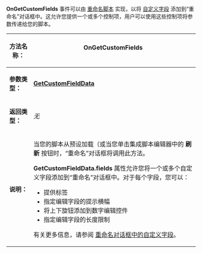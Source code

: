 **OnGetCustomFields** 事件可以由 [重命名脚本](/Manual/scripting/rename_scripts/README.zh.md) 实现，以将 [自定义字段](/Manual/scripting/rename_scripts/custom_fields_in_the_rename_dialog.zh.md) 添加到“重命名”对话框中。这允许您提供一个或多个控制项，用户可以使用这些控制项将参数传递给您的脚本。

<table>
<thead><tr><th>

**方法名称：**</th><th>
OnGetCustomFields
</th></tr></thead><tbody><tr><td>

**参数类型：**</td><td>

**[GetCustomFieldData](../scripting_objects/getcustomfielddata.zh.md)**
</td></tr><tr><td>

**返回类型：**</td><td>

*无*
</td></tr><tr><td>

**说明：**</td><td>

当您的脚本从预设加载（或当您单击集成脚本编辑器中的 **刷新** 按钮时，“重命名”对话框将调用此方法。

**GetCustomFieldData.fields** 属性允许您将一个或多个自定义字段添加到“重命名”对话框中。对于每个字段，您可以：

- 提供标签
- 指定编辑字段的提示横幅
- 将上下旋钮添加到数字编辑控件
- 指定编辑字段的长度限制

有关更多信息，请参阅 [重命名对话框中的自定义字段](/Manual/scripting/rename_scripts/custom_fields_in_the_rename_dialog.zh.md)。
</td></tr></tbody>
</table>